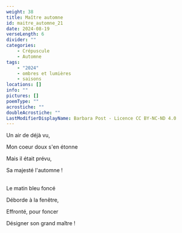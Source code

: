 ```yaml
---
weight: 38
title: Maître automne
id: maitre_automne_21
date: 2024-08-19
verseLength: 6
divider: ""
categories:
    - Crépuscule
    - Automne
tags:
    - "2024"
    - ombres et lumières
    - saisons
locations: []
info: ""
pictures: []
poemType: ""
acrostiche: ""
doubleAcrostiche: ""
LastModifierDisplayName: Barbara Post - Licence CC BY-NC-ND 4.0
---
```

Un air de déjà vu,

Mon coeur doux s'en étonne

Mais il était prévu,

Sa majesté l'automne !

 \
Le matin bleu foncé

Déborde à la fenêtre,

Effronté, pour foncer

Désigner son grand maître !
